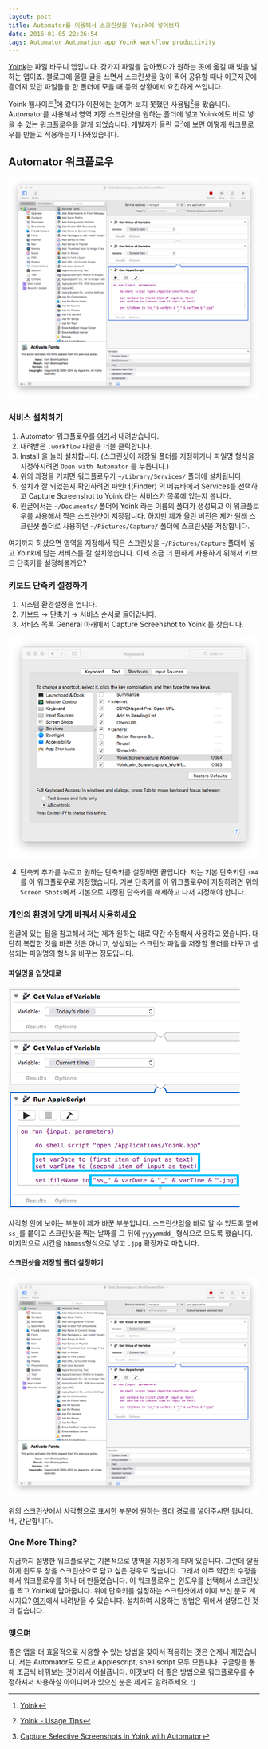 ```yaml
---
layout: post
title: Automator를 이용해서 스크린샷을 Yoink에 넣어보자
date: 2016-01-05 22:26:54
tags: Automator Automation app Yoink workflow productivity
---
```

[Yoink](https://itunes.apple.com/us/app/yoink/id457622435?mt=12)는 파일 바구니 앱입니다. 갖가지 파일을 담아뒀다가 원하는 곳에 옮길 때 빛을 발하는 앱이죠. 블로그에 올릴 글을 쓰면서 스크린샷을 많이 찍어 공유할 때나 이곳저곳에 흩어져 있던 파일들을 한 폴더에 모을 때 등의 상황에서 요긴하게 쓰입니다.

Yoink 웹사이트[^1]에 갔다가 이전에는 눈여겨 보지 못했던 사용팁[^2]을 봤습니다. Automator를 사용해서 영역 지정 스크린샷을 원하는 폴더에 넣고 Yoink에도 바로 넣을 수 있는 워크플로우를 알게 되었습니다. 개발자가 올린 글[^3]에 보면 어떻게 워크플로우를 만들고 적용하는지 나와있습니다.

## Automator 워크플로우

![](/images/ss_20160105_214053.jpg)

### 서비스 설치하기

1. Automator 워크플로우를 [여기](/assets/Yoink_Screencapture_Workflow.workflow)서 내려받습니다.
2. 내려받은 `.workflow` 파일을 더블 클릭합니다.
3. Install 을 눌러 설치합니다. (스크린샷이 저장될 폴더를 지정하거나 파일명 형식을 지정하시려면 `Open with Automator` 를 누릅니다.)
4. 위의 과정을 거치면 워크플로우가 `~/Library/Services/` 폴더에 설치됩니다.
5. 설치가 잘 되었는지 확인하려면 파인더(Finder) 의 메뉴바에서 Services를 선택하고 Capture Screenshot to Yoink 라는 서비스가 목록에 있는지 봅니다.
6. 원글에서는 `~/Documents/` 폴더에 Yoink 라는 이름의 폴더가 생성되고 이 워크플로우를 사용해서 찍은 스크린샷이 저장됩니다. 하지만 제가 올린 버전은 제가 원래 스크린샷 폴더로 사용하던 `~/Pictures/Capture/` 폴더에 스크린샷을 저장합니다.

여기까지 하셨으면 영역을 지정해서 찍은 스크린샷을 `~/Pictures/Capture` 폴더에 넣고 Yoink에 담는 서비스를 잘 설치했습니다. 이제 조금 더 편하게 사용하기 위해서 키보드 단축키를 설정해볼까요?

### 키보드 단축키 설정하기

1. 시스템 환경설정을 엽니다.
2. 키보드 → 단축키 → 서비스 순서로 들어갑니다.
3. 서비스 목록 General 아래에서 Capture Screenshot to Yoink 를 찾습니다.

![](/images/ss_20160105_213328.jpg)

4. 단축키 추가를 누르고 원하는 단축키를 설정하면 끝입니다. 저는 기본 단축키인 `⇧⌘4`를 이 워크플로우로 지정했습니다. 기본 단축키를 이 워크플로우에 지정하려면 위의 `Screen Shots`에서 기본으로 지정된 단축키를 해제하고 나서 지정해야 합니다.

### 개인의 환경에 맞게 바꿔서 사용하세요

원글에 있는 팁을 참고해서 저는 제가 원하는 대로 약간 수정해서 사용하고 있습니다. 대단히 복잡한 것을 바꾼 것은 아니고, 생성되는 스크린샷 파일을 저장할 폴더를 바꾸고 생성되는 파일명의 형식을 바꾸는 정도입니다.

#### 파일명을 입맛대로

![](/images/ss_20160105_173718210.png)

사각형 안에 보이는 부분이 제가 바꾼 부분입니다. 스크린샷임을 바로 알 수 있도록 앞에 `ss_`를 붙이고 스크린샷을 찍는 날짜를 그 뒤에 `yyyymmdd_` 형식으로 오도록 했습니다. 마지막으로 시간을 `hhmmss`형식으로 넣고 `.jpg` 확장자로 마칩니다.

#### 스크린샷을 저장할 폴더 설정하기

![](/images/ss_20160105_214053.jpg)

위의 스크린샷에서 사각형으로 표시한 부분에 원하는 폴더 경로를 넣어주시면 됩니다. 네, 간단합니다. 

### One More Thing?

지금까지 설명한 워크플로우는 기본적으로 영역을 지정하게 되어 있습니다. 그런데 깔끔하게 윈도우 창을 스크린샷으로 담고 싶은 경우도 많습니다. 그래서 아주 약간의 수정을 해서 워크플로우를 하나 더 만들었습니다. 이 워크플로우는 윈도우를 선택해서 스크린샷을 찍고 Yoink에 담아줍니다. 위에 단축키를 설정하는 스크린샷에서 이미 보신 분도 계시지요? [여기](/assets/Yoink_win_Screencapture_Workflow.workflow)에서 내려받을 수 있습니다. 설치하여 사용하는 방법은 위에서 설명드린 것과 같습니다.

### 맺으며

좋은 앱을 더 효율적으로 사용할 수 있는 방법을 찾아서 적용하는 것은 언제나 재밌습니다. 저는 Automator도 모르고 Applescript, shell script 모두 모릅니다. 구글링을 통해 조금씩 바꿔보는 것이라서 어설픕니다. 이것보다 더 좋은 방법으로 워크플로우를 수정하셔서 사용하실 아이디어가 있으신 분은 제게도 알려주세요. :)

[^1]: [Yoink](http://eternalstorms.at/yoink)

[^2]: [Yoink - Usage Tips](http://eternalstorms.at/yoink/Yoink_-_Draggings_a_drag_no_more/Yoink_-_Usage_Tips.html)

[^3]: [Capture Selective Screenshots in Yoink with Automator](https://eternalstorms.wordpress.com/2015/01/15/capture-selective-screenshots-in-yoink/)
